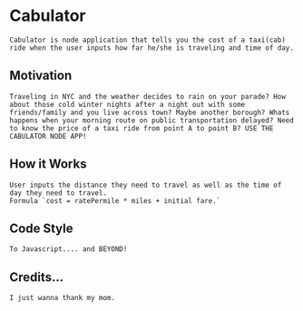 # Cabulator
    Cabulator is node application that tells you the cost of a taxi(cab) ride when the user inputs how far he/she is traveling and time of day.

## Motivation
    Traveling in NYC and the weather decides to rain on your parade? How about those cold winter nights after a night out with some friends/family and you live across town? Maybe another borough? Whats happens when your morning route on public transportation delayed? Need to know the price of a taxi ride from point A to point B? USE THE CABULATOR NODE APP! 

## How it Works
    User inputs the distance they need to travel as well as the time of day they need to travel.
    Formula `cost = ratePermile * miles + initial fare.`
    


## Code Style 
    To Javascript.... and BEYOND!


## Credits...
    I just wanna thank my mom.
